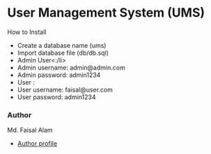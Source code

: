 
# User Management System (UMS)

How to Install</h3>
  <ul>
 <li>Create a database name (ums)</li>
 <li>Import database file (db/db.sql)</li>
 <li>Admin User<:/li>
 <li>Admin username: admin@admin.com</li>
 <li>Admin password: admin1234</li>
 <li>User :</li>
 <li>User username: faisal@user.com</li>
 <li>User password: admin1234</li>
</ul>

<h3>Author</h3>
<span>Md. Faisal Alam</span>
<ul>
  <li><a href='https://github.com/a1salalam/'>Author profile</a></li>
</ul>
</div>